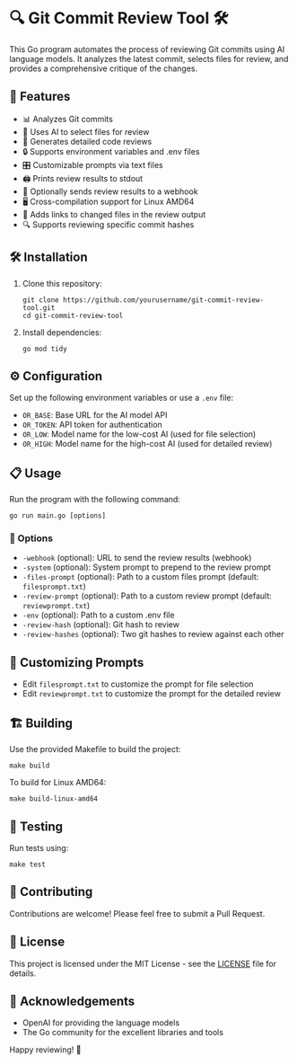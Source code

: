 # 🔍 Git Commit Review Tool 🛠️

This Go program automates the process of reviewing Git commits using AI language models. It analyzes the latest commit, selects files for review, and provides a comprehensive critique of the changes.

## 🌟 Features

- 📊 Analyzes Git commits
- 🤖 Uses AI to select files for review
- 📝 Generates detailed code reviews
- 🔒 Supports environment variables and .env files
- 🎛️ Customizable prompts via text files
- 🖨️ Prints review results to stdout
- 🚀 Optionally sends review results to a webhook
- 🖥️ Cross-compilation support for Linux AMD64
- 🔗 Adds links to changed files in the review output
- 🔍 Supports reviewing specific commit hashes

## 🛠️ Installation

1. Clone this repository:

   ```
   git clone https://github.com/yourusername/git-commit-review-tool.git
   cd git-commit-review-tool
   ```

2. Install dependencies:
   ```
   go mod tidy
   ```

## ⚙️ Configuration

Set up the following environment variables or use a `.env` file:

- `OR_BASE`: Base URL for the AI model API
- `OR_TOKEN`: API token for authentication
- `OR_LOW`: Model name for the low-cost AI (used for file selection)
- `OR_HIGH`: Model name for the high-cost AI (used for detailed review)

## 📋 Usage

Run the program with the following command:

```
go run main.go [options]
```

### 🚩 Options

- `-webhook` (optional): URL to send the review results (webhook)
- `-system` (optional): System prompt to prepend to the review prompt
- `-files-prompt` (optional): Path to a custom files prompt (default: `filesprompt.txt`)
- `-review-prompt` (optional): Path to a custom review prompt (default: `reviewprompt.txt`)
- `-env` (optional): Path to a custom .env file
- `-review-hash` (optional): Git hash to review
- `-review-hashes` (optional): Two git hashes to review against each other

## 📄 Customizing Prompts

- Edit `filesprompt.txt` to customize the prompt for file selection
- Edit `reviewprompt.txt` to customize the prompt for the detailed review

## 🏗️ Building

Use the provided Makefile to build the project:

```
make build
```

To build for Linux AMD64:

```
make build-linux-amd64
```

## 🧪 Testing

Run tests using:

```
make test
```

## 🤝 Contributing

Contributions are welcome! Please feel free to submit a Pull Request.

## 📜 License

This project is licensed under the MIT License - see the [LICENSE](LICENSE) file for details.

## 🙏 Acknowledgements

- OpenAI for providing the language models
- The Go community for the excellent libraries and tools

Happy reviewing! 🎉